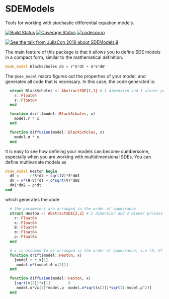 # SDEModels

Tools for working with stochastic differential equation models.

[![Build Status](https://travis-ci.org/Godisemo/SDEModels.jl.svg?branch=master)](https://travis-ci.org/Godisemo/SDEModels.jl)
[![Coverage Status](https://coveralls.io/repos/github/Godisemo/SDEModels.jl/badge.svg?branch=master)](https://coveralls.io/github/Godisemo/SDEModels.jl?branch=master)
[![codecov.io](http://codecov.io/github/Godisemo/SDEModels.jl/coverage.svg?branch=master)](http://codecov.io/github/Godisemo/SDEModels.jl?branch=master)

[![See the talk from JuliaCon 2018 about SDEModels.jl](https://img.youtube.com/vi/dy7tXk403bM/mq1.jpg)](https://www.youtube.com/watch?v=dy7tXk403bM)

The main feature of this package is that it allows you to define SDE models in a compact form, similar to the mathematical definition.
```julia
@sde_model BlackScholes dS = r*S*dt + σ*S*dW
```
The `@sde_model` macro figures out the properties of your model, and generates all code that is necessary.
In this case, the code generated is:
```julia
  struct BlackScholes <: AbstractSDE{1,1} # 1 dimension and 1 wiener process
    r::Float64
    s::Float64
  end

  function drift(model::BlackScholes, x)
    model.r * x
  end

  function diffusion(model::BlackScholes, x)
    model.σ * x
  end
```
It is easy to see how defining your models can become cumbersome, especially when you are working with multidimensional SDEs. You can define multivariate models as
```julia
@sde_model Heston begin
  dS =     r*S*dt + sqrt(V)*S*dW1
  dV = κ*(θ-V)*dt + σ*sqrt(V)*dW2
  dW1*dW2 = ρ*dt
end
```
which generates the code
```julia
  # the parameters are arranged in the order of appearance
  struct Heston <: AbstractSDE{2,2} # 2 dimension and 2 wiener process
    r::Float64
    κ::Float64
    θ::Float64
    σ::Float64
    ρ::Float64
  end

  # x is assumed to be arranged in the order of appearance, i.e [S, V]
  function drift(model::Heston, x)
    [model.r * x[1]
     model.κ*(model.θ-x[2])]
  end

  function diffusion(model::Heston, x)
    [sqrt(x[2])*x[1]        0
     model.σ*√x[2]*model.ρ  model.σ*sqrt(x[2])*sqrt(1-model.ρ^2)]
  end
```
